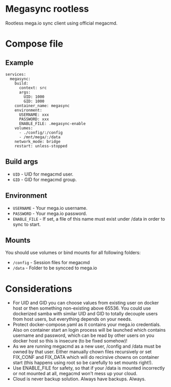 # Megasync rootless
Rootless mega.io sync client using official megacmd.

# Compose file

## Example
```
services:
  megasync:
    build:
      context: src
      args:
        UID: 1000
        GID: 1000
    container_name: megasync
    environment:
      USERNAME: xxx
      PASSWORD: xxx
      ENABLE_FILE: .megasync-enable
    volumes:
      - ./config/:/config
      - /mnt/mega/:/data
    network_mode: bridge
    restart: unless-stopped
```

## Build args
* ```UID``` - UID for megacmd user.
* ```GID``` - GID for megacmd group.

## Environment
* ```USERNAME``` - Your mega.io username.
* ```PASSWORD``` - Your mega.io password.
* ```ENABLE_FILE``` - If set, a file of this name must exist under /data in order to sync to start.

## Mounts
You should use volumes or bind mounts for all following folders:
* ```/config``` - Session files for megacmd  
* ```/data``` - Folder to be syncced to mega.io

# Considerations
* For UID and GID you can choose values from existing user on docker host or then something non-existing above 65536. You could use dockerized samba with similar UID and GID to totally decouple users from host users, but everything depends on your needs.
* Protect docker-compose.yaml as it contains your mega.io credentials. Also on container start an login process will be launched which contains username and password, which can be read by other users on you docker host so this is insecure (to be fixed somehow)!
* As we are running megacmd as a new user, /config and /data must be owned by that user. Either manually chown files recursively or set FIX_CONF and FIX_DATA which will do recirsive chowns on container start (this happens using root so be carefully to set mounts right!).
* Use ENABLE_FILE for safety, so that if your /data is mounted incorrectly or not mounted at all, megacmd won't mess up your cloud.
* Cloud is never backup solution. Always have backups. Always.
